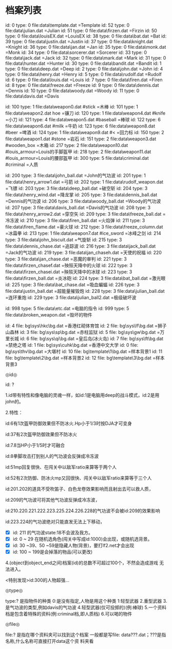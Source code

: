 # 档案列表

id: 0 type: 0 file:data\template.dat =Template
id: 52 type: 0 file:data\julian.dat =Julian
id: 51 type: 0 file:data\firzen.dat =Firzin
id: 50 type: 0 file:data\louisEX.dat =LouisEX
id: 38 type: 0 file:data\bat.dat =Bat
id: 39 type: 0 file:data\justin.dat =Justin
id: 37 type: 0 file:data\knight.dat =Knight
id: 36 type: 0 file:data\jan.dat =Jan
id: 35 type: 0 file:data\monk.dat =Monk
id: 34 type: 0 file:data\sorcerer.dat =Sorcerer
id: 33 type: 0 file:data\jack.dat =Jack
id: 32 type: 0 file:data\mark.dat =Mark
id: 31 type: 0 file:data\hunter.dat =Hunter
id: 30 type: 0 file:data\bandit.dat =Bandit
id: 1 type: 0 file:data\deep.dat =Deep
id: 2 type: 0 file:data\john.dat =John
id: 4 type: 0 file:data\henry.dat =Henry
id: 5 type: 0 file:data\rudolf.dat =Rudolf
id: 6 type: 0 file:data\louis.dat =Louis
id: 7 type: 0 file:data\firen.dat =Firen
id: 8 type: 0 file:data\freeze.dat =Freeze
id: 9 type: 0 file:data\dennis.dat =Dennis
id: 10 type: 0 file:data\woody.dat =Woody
id: 11 type: 0 file:data\davis.dat =Davis

id: 100 type: 1 file:data\weapon0.dat   #stick =木棒
id: 101 type: 1 file:data\weapon2.dat hoe =镰刀
id: 120 type: 1 file:data\weapon4.dat #knife =小刀
id: 121 type: 4 file:data\weapon5.dat #baseball =棒球
id: 122 type: 6 file:data\weapon6.dat #milk =牛奶
id: 123 type: 6 file:data\weapon8.dat #beer =啤酒
id: 124 type: 1 file:data\weapon9.dat #< =回力标
id: 150 type: 2 file:data\weapon1.dat #stone =岩石
id: 151 type: 2 file:data\weapon3.dat #wooden_box =木箱
id: 217 type: 2 file:data\weapon10.dat #louis_armour=Louis的手脚盔甲
id: 218 type: 2 file:data\weapon11.dat #louis_armour=Louis的腰部盔甲
id: 300 type: 5 file:data\criminal.dat #criminal =人质

id: 200 type: 3 file:data\john_ball.dat =John的气功波
id: 201 type: 1 file:data\henry_arrow1.dat =弓箭
id: 202 type: 1 file:data\rudolf_weapon.dat =飞镖
id: 203 type: 3 file:data\deep_ball.dat =破空斩
id: 204 type: 3 file:data\henry_wind.dat =降龙掌
id: 205 type: 3 file:data\dennis_ball.dat =Dennis的气功波
id: 206 type: 3 file:data\woody_ball.dat =Woody的气功波
id: 207 type: 3 file:data\davis_ball.dat =Davis的气功波
id: 208 type: 3 file:data\henry_arrow2.dat =穿空矢
id: 209 type: 3 file:data\freeze_ball.dat =冷冻波
id: 210 type: 3 file:data\firen_ball.dat =火焰弹
id: 211 type: 3 file:data\firen_flame.dat =豪火球
id: 212 type: 3 file:data\freeze_column.dat =冰霜拳
id: 213 type: 1 file:data\weapon7.dat #ice_sword =冰峰之剑
id: 214 type: 3 file:data\john_biscuit.dat =气旋斩
id: 215 type: 3 file:data\dennis_chase.dat =追踪波
id: 216 type: 3 file:data\jack_ball.dat =Jack的气功波
id: 219 type: 3 file:data\jan_chaseh.dat =天使的祝福
id: 220 type: 3 file:data\jan_chase.dat =恶魔的审判
id: 221 type: 3 file:data\firzen_chasef.dat =殃殒天降中的火球
id: 222 type: 3 file:data\firzen_chasei.dat =殃殒天降中的冰球
id: 223 type: 3 file:data\firzen_ball.dat =炎冰砲
id: 224 type: 3 file:data\bat_ball.dat =激光眼
id: 225 type: 3 file:data\bat_chase.dat =吸血蝙蝠
id: 226 type: 3 file:data\justin_ball.dat =超能量摧毁炮
id: 228 type: 3 file:data\julian_ball.dat =连环重炮
id: 229 type: 3 file:data\julian_ball2.dat =极级破坏波

id: 998 type: 5 file:data\etc.dat =电脑的指令
id: 999 type: 5 file:data\broken_weapon.dat =毁坏的物件

id: 4 file: bg\sys\hkc\bg.dat =香港红砌体育馆
id: 2 file: bg\sys\lf\bg.dat =狮子山森林
id: 3 file: bg\sys\sp\bg.dat =赤柱监狱
id: 5 file: bg\sys\gw\bg.dat =万里长城
id: 6 file: bg\sys\qi\bg.dat =皇后岛(冰火岛)
id: 7 file: bg\sys\ft\bg.dat =禁绝之塔
id: 1 file: bg\sys\cuhk\bg.dat =香港中文大学
id: 0 file: bg\sys\thv\bg.dat =大堪村
id: 10 file: bg\template\1\bg.dat =样本背景1
id: 11 file: bg\template\2\bg.dat =样本背景2
id: 12 file: bg\template\3\bg.dat =样本背景3

◎id◎

id: ?


1.id带有特性和像电脑的灵魂一样，如id:1是电脑用deep的战斗模式，id:2是用
john的。


2.特性：

id:6有1次盔甲防御效果但不防冰火.Hp小于1/3时按DJA才可变身

id:37有2次盔甲防御效果但不防冰火

id:7.8当HP小于1/5时才可融合

id:8拳脚攻击打到别人的气功波会反弹成冷冻波

id:51mp回复很快、在闯关中以敌军ratio来算等于两个人

id:52有2次防御、防冰火mp又回很快、闯关中以敌军ratio来算等于三个人

id:201.202的道具不受吹笛子、白色龙卷效果影响而且射出去可以救人质，

id:209的气功波可将其他气功波反弹成冷冻波，

id:210.220.221.222.223.225.224.226.228的气功波不会被id:209的效果影响

id:223.224的气功波绝对只能直发无法上下移动，

* [X] id: 211 的气功波state:18不会波及我方。
* [X] id: 0 ~ 29 在随机选角色(闯关中写成id:1000)会出现，或随机选背景。
* [X] id: 30 ~39、50 ~59是隐藏人物(背景)，要打lf2.net才会出现
* [X] id: 100 ~ 199是会掉落的物品(可以更改)

4.(object到object_end之间)档案(id)的总数不可超过100个，不然会造成游戏
无法进入。

<特别发现>id:300的人物超强...

◎type◎

type:?
是指物件的种类
0:是没有指定,人物是用这个种类
1:轻型武器
2.重型武器
3.是气功波的类型,例如davis的气功波
4.轻型武器(仅可投掷的)(例:棒球)
5.一个资料档是包含着特殊的资料(例:criminal档,即人质档)
6.可以喝的物件

◎file◎

file:?
是指在哪个资料夹可以找到这个档案
一般都是写file: data\???.dat；???是指名称,什么名称可直接打开data这个资
料夹看
